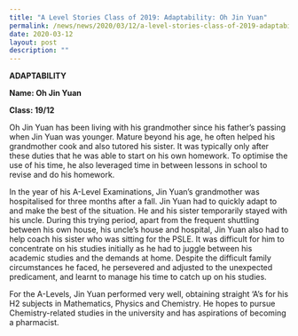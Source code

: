```yaml
---
title: "A Level Stories Class of 2019: Adaptability: Oh Jin Yuan"
permalink: /news/news/2020/03/12/a-level-stories-class-of-2019-adaptability-oh-jin-yuan/
date: 2020-03-12
layout: post
description: ""
---
```



**ADAPTABILITY**

**Name: Oh Jin Yuan**

**Class: 19/12**

Oh Jin Yuan has been living with his grandmother since his father’s passing when Jin Yuan was younger. Mature beyond his age, he often helped his grandmother cook and also tutored his sister. It was typically only after these duties that he was able to start on his own homework. To optimise the use of his time, he also leveraged time in between lessons in school to revise and do his homework.

In the year of his A-Level Examinations, Jin Yuan’s grandmother was hospitalised for three months after a fall. Jin Yuan had to quickly adapt to and make the best of the situation. He and his sister temporarily stayed with his uncle. During this trying period, apart from the frequent shuttling between his own house, his uncle’s house and hospital, Jin Yuan also had to help coach his sister who was sitting for the PSLE. It was difficult for him to concentrate on his studies initially as he had to juggle between his academic studies and the demands at home. Despite the difficult family circumstances he faced, he persevered and adjusted to the unexpected predicament, and learnt to manage his time to catch up on his studies.

For the A-Levels, Jin Yuan performed very well, obtaining straight ‘A’s for his H2 subjects in Mathematics, Physics and Chemistry. He hopes to pursue Chemistry-related studies in the university and has aspirations of becoming a pharmacist.